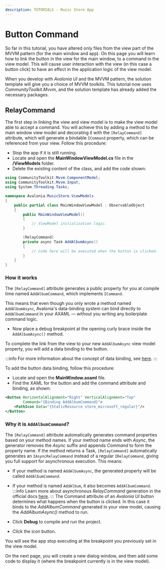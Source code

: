```yaml
---
description: TUTORIALS - Music Store App
---
```


# Button Command

So far in this tutorial, you have altered only files from the view part of the MVVM pattern (for the main window and app). On this page you will learn how to link the button in the view for the main window, to a command in the view model. This will cause user interaction with the view (in this case a button click) to have an effect in the application logic of the view model.

When you develop with _Avalonia UI_ and the MVVM pattern, the solution template will give you a choice of MVVM toolkits. This tutorial now uses _CommunityToolkit.Mvvm_, and the solution template has already added the necessary packages.

## RelayCommand

The first step in linking the view and view model is to make the view model able to accept a command. You will achieve this by adding a method to the main window view model and decorating it with the `[RelayCommand]` attribute, which will generate a bindable `ICommand` property, which can be referenced from your view.
Follow this procedure:

- Stop the app if it is still running.
- Locate and open the **MainWindowViewModel.cs** file in the **/ViewModels** folder.
- Delete the existing content of the class, and add the code shown:

```csharp
using CommunityToolkit.Mvvm.ComponentModel;
using CommunityToolkit.Mvvm.Input;
using System.Threading.Tasks;

namespace Avalonia.MusicStore.ViewModels
{
    public partial class MainWindowViewModel : ObservableObject
    {
        public MainWindowViewModel()
        {
            // ViewModel initialization logic.
        }

        [RelayCommand]
        private async Task AddAlbumAsync()
        {
            // Code here will be executed when the button is clicked.
        }
    }
}
```
### How it works
The `[RelayCommand]` attribute generates a public property for you at compile time named `AddAlbumCommand`, which implements `ICommand`.

This means that even though you only wrote a method named `AddAlbumAsync`, Avalonia's data-binding system can bind directly to `AddAlbumCommand` in your AXAML — without you writing any boilerplate command logic.

- Now place a debug breakpoint at the opening curly brace inside the `AddAlbumAsync()` method.

To complete the link from the view to your new `AddAlbumAsync` view model property, you will add a data binding to the button.

:::info
For more information about the concept of data binding, see [here](../../basics/data/data-binding).
:::

To add the button data binding, follow this procedure:

- Locate and open the **MainWindow.axaml** file.
- Find the XAML for the button and add the command attribute and binding, as shown:

```xml
<Button HorizontalAlignment="Right" VerticalAlignment="Top"
        Command="{Binding AddAlbumCommand}">
    <PathIcon Data="{StaticResource store_microsoft_regular}"/>
</Button>
```
### Why it is `AddAlbumCommand`?
The `[RelayCommand]` attribute automatically generates command properties based on your method names. If your method name ends with _Async_, the generator removes the _Async_ suffix and appends _Command_ to form the property name.
If the method returns a Task, `[RelayCommand]` automatically generates an `IAsyncRelayCommand` instead of a regular `IRelayCommand`, giving you full support for asynchronous execution.
This means:
- If your method is named `AddAlbumAsync`, the generated property will be called `AddAlbumCommand`.
- If your method is named `AddAlbum`, it also becomes `AddAlbumCommand`.
:::info
Learn more about asynchronous _RelayCommand_ generation in the official docs [here](https://learn.microsoft.com/en-us/dotnet/communitytoolkit/mvvm/generators/relaycommand#asynchronous-commands).
:::
The Command attribute of an _Avalonia UI_ button determines what happens when the button is clicked. In this case it binds to the _AddAlbumCommand_ generated in your view model, causing the _AddAlbumAsync()_ method to run.

- Click **Debug** to compile and run the project.
- Click the icon button.

You will see the app stop executing at the breakpoint you previously set in the view model.

On the next page, you will create a new dialog window, and then add some code to display it (where the breakpoint currently is in the view model).
